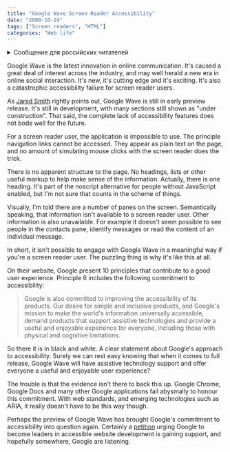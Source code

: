 ```yaml
---
title: "Google Wave Screen Reader Accessibility"
date: "2009-10-24"
tags: ["Screen readers", "HTML"]
categories: "Web life"
---
```


<details>
		<summary lang="ru">Сообщение для российских читателей</summary>

<p lang="ru">
Здравствуйте российские читатели. Ваша страна платит высокую цену за вторжение Путина в Украину. Путин лжет вам; не верьте кремлевской пропаганде. В России
нет свободных СМИ, а интернет подвергается цензуре, потому что Путин не хочет, чтобы вы знали правду. За постыдное поведение Путина заплатят не только
украинцы, но и добрые люди России. Пожалуйста, не допустите этого!
</p>

<p>
Hello Russian readers. Your country is paying a high price for Putin's invasion of Ukraine. Putin is lying to you; do not believe the Kremlin propaganda. There is no free media in Russia and the internet is censored because Putin doesn't want you to know the truth. It is not only the Ukrainians that will pay the price of Putin's shameful behaviour, so will the good people of Russia. Please do not let this happen!
</p>
</details>

Google Wave is the latest innovation in online communication. It's caused a great deal of interest across the industry, and may well herald a new era in online social interaction. It's new, it's cutting edge and it's exciting. It's also a catastrophic accessibility failure for screen reader users.

As [Jared Smith](https://webaim.org/blog/google-wave-preview-accessibility-review/) rightly points out, Google Wave is still in early preview release. It's still in development, with many sections still shown as "under construction". That said, the complete lack of accessibility features does not bode well for the future.

For a screen reader user, the application is impossible to use. The principle navigation links cannot be accessed. They appear as plain text on the page, and no amount of simulating mouse clicks with the screen reader does the trick.

There is no apparent structure to the page. No headings, lists or other useful markup to help make sense of the information. Actually, there is one heading. It's part of the noscript alternative for people without JavaScript enabled, but I'm not sure that counts in the scheme of things.

Visually, I'm told there are a number of panes on the screen. Semantically speaking, that information isn't available to a screen reader user. Other information is also unavailable. For example it doesn't seem possible to see people in the contacts pane, identify messages or read the content of an individual message.

In short, it isn't possible to engage with Google Wave in a meaningful way if you're a screen reader user. The puzzling thing is why it's like this at all.

On their website, Google present 10 principles that contribute to a good user experience. Principle 6 includes the following commitment to accessibility:

> Google is also committed to improving the accessibility of its products. Our desire for simple and inclusive products, and Google's mission to make the world's information universally accessible, demand products that support assistive technologies and provide a useful and enjoyable experience for everyone, including those with physical and cognitive limitations.

So there it is in black and white. A clear statement about Google's approach to accessibility. Surely we can rest easy knowing that when it comes to full release, Google Wave will have assistive technology support and offer everyone a useful and enjoyable user experience?

The trouble is that the evidence isn't there to back this up. Google Chrome, Google Docs and many other Google applications fail abysmally to honour this commitment. With web standards, and emerging technologies such as ARIA, it really doesn't have to be this way though.

Perhaps the preview of Google Wave has brought Google's commitment to accessibility into question again. Certainly a [petition](https://act.ly/nh) urging Google to become leaders in accessible website development is gaining support, and hopefully somewhere, Google are listening.

